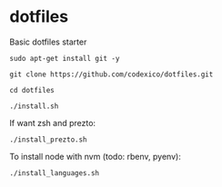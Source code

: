 # dotfiles
Basic dotfiles starter

```
sudo apt-get install git -y
```
```
git clone https://github.com/codexico/dotfiles.git
```

```
cd dotfiles

./install.sh
```

If want zsh and prezto:

```
./install_prezto.sh
```

To install node with nvm (todo: rbenv, pyenv):

```
./install_languages.sh
```

